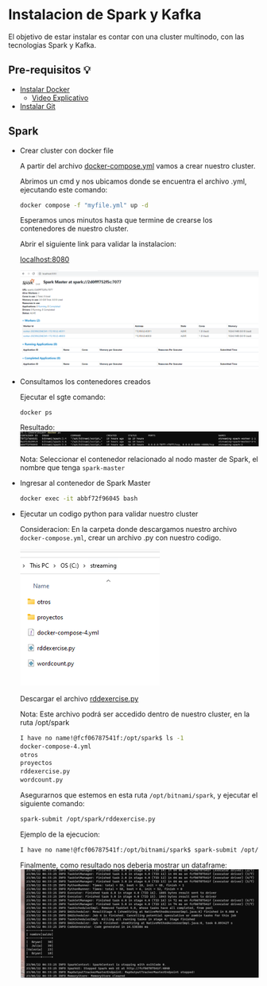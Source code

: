 # Instalacion de Spark y Kafka
El objetivo de estar instalar es contar con una cluster multinodo, con las tecnologias Spark y Kafka.

## Pre-requisitos 💡

* [Instalar Docker](https://www.docker.com/products/docker-desktop/)
  * [Video Explicativo](https://www.youtube.com/watch?v=ZO4KWQfUBBc )
* [Instalar Git](https://git-scm.com/downloads)

## Spark
* Crear cluster con docker file

    A partir del archivo [docker-compose.yml](https://github.com/bvivanco/streaming-docker/blob/main/docker-compose.yml) vamos a crear nuestro cluster.

    Abrimos un cmd y nos ubicamos donde se encuentra el archivo .yml, ejecutando este comando:

    ```bash
    docker compose -f "myfile.yml" up -d
    ```
    Esperamos unos minutos hasta que termine de crearse los contenedores de nuestro cluster.

    Abrir el siguiente link para validar la instalacion:

    [localhost:8080](http://localhost:8080/)

    ![Captura Spark](./images/capture_spark.png)

* Consultamos los contenedores creados

    Ejecutar el sgte comando:
    ```bash
    docker ps
    ```
    Resultado:
    ![Captura Lista Contenedores](./images/lista-contenedores.png)

    Nota: Seleccionar el contenedor relacionado al nodo master de Spark, el nombre que tenga `spark-master`

* Ingresar al contenedor de Spark Master
    ```bash
    docker exec -it abbf72f96045 bash
    ```

* Ejecutar un codigo python para validar nuestro cluster

    Consideracion: En la carpeta donde descargamos nuestro archivo `docker-compose.yml`, crear un archivo .py con nuestro codigo.

    ![Captura Archivos](./images/archivos.png)

    Descargar el archivo [rddexercise.py](https://github.com/bvivanco/streaming-docker/blob/main/rddexercise.py)

    Nota: Este archivo podrá ser accedido dentro de nuestro cluster, en la ruta /opt/spark

    ```bash
    I have no name!@fcf06787541f:/opt/spark$ ls -1
    docker-compose-4.yml
    otros
    proyectos
    rddexercise.py
    wordcount.py
    ```
    Asegurarnos que estemos en esta ruta `/opt/bitnami/spark`, y ejecutar el siguiente comando:
    ```bash
    spark-submit /opt/spark/rddexercise.py
    ```
    Ejemplo de la ejecucion:

    ```bash
    I have no name!@fcf06787541f:/opt/bitnami/spark$ spark-submit /opt/spark/rddexercise.py
    ```
    Finalmente, como resultado nos deberia mostrar un dataframe:
    ![Captura Resultado df](./images/resultado_df.png)